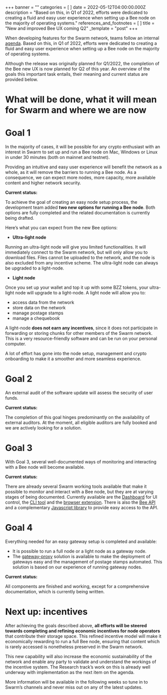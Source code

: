 +++
banner = ""
categories = [ ]
date = 2022-05-12T04:00:00.000Z
description = "Based on this, in Q1 of 2022, efforts were dedicated to creating a fluid and easy user experience when setting up a Bee node on the majority of operating systems."
references_and_footnotes = [ ]
title = "New and improved Bee UX coming Q2"
_template = "post"
+++

When developing features for the Swarm network, teams follow an internal [agenda](https://progress.ethswarm.org/). Based on this, in Q1 of 2022, efforts were dedicated to creating a fluid and easy user experience when setting up a Bee node on the majority of operating systems.

Although the release was originally planned for Q1/2022, the completion of the Bee new UX is now planned for Q2 of this year. An overview of the goals this important task entails, their meaning and current status are provided below.

# What will be done, what it will mean for Swarm and where we are now

# Goal 1

In the majority of cases, it will be possible for any crypto enthusiast with an interest in Swarm to set up and run a Bee node on Mac, Windows or Linux in under 30 minutes (both on mainnet and testnet).

Providing an intuitive and easy user experience will benefit the network as a whole, as it will remove the barriers to running a Bee node. As a consequence, we can expect more nodes, more capacity, more available content and higher network security.

**Current status:**

To achieve the goal of creating an easy node setup process, the development team added **two new options for running a Bee node**. Both options are fully completed and the related documentation is currently being drafted.

Here’s what you can expect from the new Bee options:

* **Ultra-light node**

Running an ultra-light node will give you limited functionalities. It will immediately connect to the Swarm network, but will only allow you to download files. Files cannot be uploaded to the network, and the node is also excluded from any incentive scheme. The ultra-light node can always be upgraded to a light-node.

* **Light node**

Once you set up your wallet and top it up with some BZZ tokens, your ultra-light node will upgrade to a light-node. A light node will allow you to:

* access data from the network
* store data on the network
* manage postage stamps
* manage a chequebook

A light-node **does not earn any incentives**, since it does not participate in forwarding or storing chunks for other members of the Swarm network. This is a very resource-friendly software and can be run on your personal computer.

A lot of effort has gone into the node setup, management and crypto onboarding to make it a smoother and more seamless experience.

# Goal 2

An external audit of the software update will assess the security of user funds.

**Current status:**

The completion of this goal hinges predominantly on the availability of external auditors. At the moment, all eligible auditors are fully booked and we are actively looking for a solution.

# Goal 3

With Goal 3, several well-documented ways of monitoring and interacting with a Bee node will become available.

**Current status:**

There are already several Swarm working tools available that make it possible to monitor and interact with a Bee node, but they are at varying stages of being documented. Currently available are the [Dashboard](https://github.com/ethersphere/bee-dashboard) for UI control, the [CLI tool](https://github.com/ethersphere/swarm-cli) and the [browser extension](https://github.com/ethersphere/swarm-extension). There is also the [Bee API](https://docs.ethswarm.org/docs/api-reference/api-reference) and a complementary [Javascript library](https://bee-js.ethswarm.org/docs/) to provide easy access to the API.

# Goal 4

Everything needed for an easy gateway setup is completed and available:

* It is possible to run a full node or a light node as a gateway node.
* The [gateway-proxy](https://github.com/ethersphere/gateway-proxy) solution is available to make the deployment of gateways easy and the management of postage stamps automated. This solution is based on our experience of running gateway nodes.

**Current status:**

All components are finished and working, except for a comprehensive documentation, which is currently being written.

# Next up: incentives

After achieving the goals described above, **all efforts will be steered towards completing and refining economic incentives for node operators** that contribute their storage space. This refined incentive model will make it economically rewarding to run a full Bee node, ensuring that content which is rarely accessed is nonetheless preserved in the Swarm network.

This new capability will also increase the economic sustainability of the network and enable any party to validate and understand the workings of the incentive system. The Research track’s work on this is already well underway with implementation as the next item on the agenda.

More information will be available in the following weeks so tune in to Swarm’s channels and never miss out on any of the latest updates.
